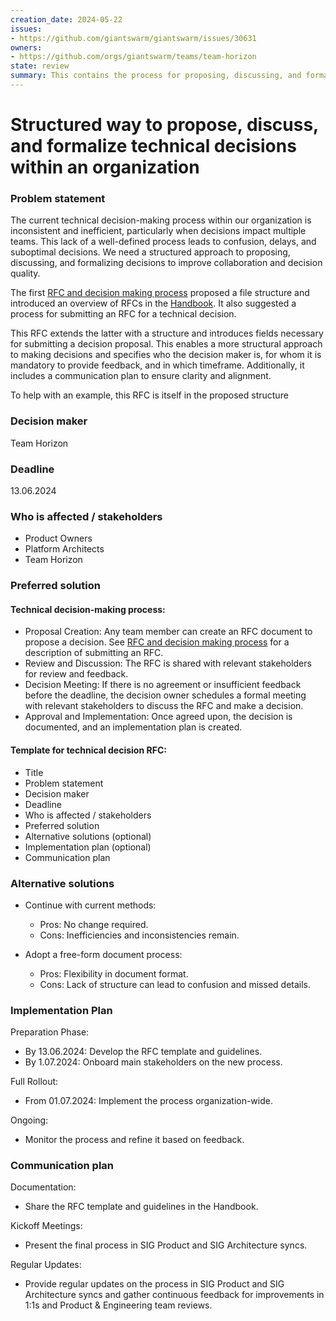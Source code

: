 ```yaml
---
creation_date: 2024-05-22
issues:
- https://github.com/giantswarm/giantswarm/issues/30631
owners:
- https://github.com/orgs/giantswarm/teams/team-horizon
state: review
summary: This contains the process for proposing, discussing, and formalizing technical decisions. It also introduces the RFC structure.
---
```


# Structured way to propose, discuss, and formalize technical decisions within an organization

### Problem statement

The current technical decision-making process within our organization is inconsistent and inefficient, particularly when decisions impact multiple teams. This lack of a well-defined process leads to confusion, delays, and suboptimal decisions.
We need a structured approach to proposing, discussing, and formalizing decisions to improve collaboration and decision quality.

The first [RFC and decision making process](https://github.com/giantswarm/rfc/pull/78/files/) proposed a file structure and introduced an overview of RFCs in the [Handbook](https://handbook.giantswarm.io/docs/rfcs/).
It also suggested a process for submitting an RFC for a technical decision.

This RFC extends the latter with a structure and introduces fields necessary for submitting a decision proposal.
This enables a more structural approach to making decisions and specifies who the decision maker is, for whom it is mandatory to provide feedback, and in which timeframe. Additionally, it includes a communication plan to ensure clarity and alignment.

To help with an example, this RFC is itself in the proposed structure

### Decision maker
Team Horizon

### Deadline
13.06.2024

### Who is affected / stakeholders
- Product Owners
- Platform Architects
- Team Horizon

### Preferred solution

#### Technical decision-making process:
- Proposal Creation: Any team member can create an RFC document to propose a decision. See [RFC and decision making process](https://handbook.giantswarm.io/docs/rfcs/decision-process/) for a description of submitting an RFC.
- Review and Discussion: The RFC is shared with relevant stakeholders for review and feedback.
- Decision Meeting: If there is no agreement or insufficient feedback before the deadline, the decision owner schedules a formal meeting with relevant stakeholders to discuss the RFC and make a decision.
- Approval and Implementation: Once agreed upon, the decision is documented, and an implementation plan is created.

####  Template for technical decision RFC:
- Title
- Problem statement
- Decision maker
- Deadline
- Who is affected / stakeholders
- Preferred solution
- Alternative solutions (optional)
- Implementation plan (optional)
- Communication plan

### Alternative solutions
- Continue with current methods:
  - Pros: No change required.
  - Cons: Inefficiencies and inconsistencies remain.

- Adopt a free-form document process:
  - Pros: Flexibility in document format.
  - Cons: Lack of structure can lead to confusion and missed details.

### Implementation Plan
Preparation Phase:
 - By 13.06.2024: Develop the RFC template and guidelines.
 - By 1.07.2024: Onboard main stakeholders on the new process.

Full Rollout:
 - From 01.07.2024: Implement the process organization-wide.

Ongoing:
 - Monitor the process and refine it based on feedback.

### Communication plan
Documentation:
- Share the RFC template and guidelines in the Handbook.

Kickoff Meetings:
- Present the final process in SIG Product and SIG Architecture syncs.

Regular Updates:
- Provide regular updates on the process in SIG Product and SIG Architecture syncs and gather continuous feedback for improvements in 1:1s and Product & Engineering team reviews.
